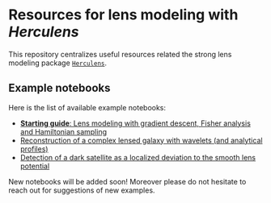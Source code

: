 # Resources for lens modeling with _Herculens_

This repository centralizes useful resources related the strong lens modeling package [`Herculens`](https://github.com/austinpeel/herculens).

## Example notebooks

Here is the list of available example notebooks:

- [**Starting guide**: Lens modeling with gradient descent, Fisher analysis and Hamiltonian sampling](notebooks/herculens__Starting_guide.ipynb)
- [Reconstruction of a complex lensed galaxy with wavelets (and analytical profiles)](notebooks/herculens__Complex_source_with_wavelets.ipynb)
- [Detection of a dark satellite as a localized deviation to the smooth lens potential](notebooks/herculens__Subhalo_detection_with_wavelets.ipynb)

New notebooks will be added soon! Moreover please do not hesitate to reach out for suggestions of new examples.
